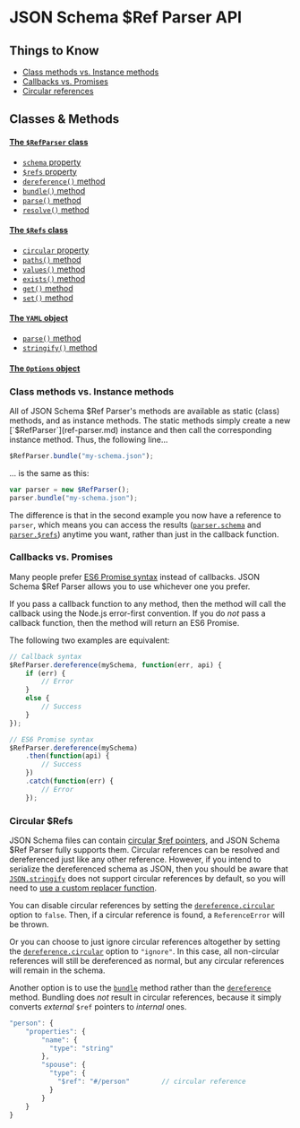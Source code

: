 JSON Schema $Ref Parser API
==========================

Things to Know
---------------------
- [Class methods vs. Instance methods](#class-methods-vs-instance-methods)
- [Callbacks vs. Promises](#callbacks-vs-promises)
- [Circular references](#circular-refs)


Classes & Methods
---------------------

#### [The `$RefParser` class](ref-parser.md)
- [`schema` property](ref-parser.md#schema)
- [`$refs` property](ref-parser.md#refs)
- [`dereference()` method](ref-parser.md#dereferenceschema-options-callback)
- [`bundle()` method](ref-parser.md#bundleschema-options-callback)
- [`parse()` method](ref-parser.md#parseschema-options-callback)
- [`resolve()` method](ref-parser.md#resolveschema-options-callback)

#### [The `$Refs` class](refs.md)
- [`circular` property](refs.md#circular)
- [`paths()` method](refs.md#pathstypes)
- [`values()` method](refs.md#valuestypes)
- [`exists()` method](refs.md#existsref)
- [`get()` method](refs.md#getref-options)
- [`set()` method](refs.md#setref-value-options)

#### [The `YAML` object](yaml.md)
- [`parse()` method](yaml.md#parsetext)
- [`stringify()` method](yaml.md#stringifyvalue)

#### [The `Options` object](options.md)


### Class methods vs. Instance methods
All of JSON Schema $Ref Parser's methods are available as static (class) methods, and as instance methods.  The static methods simply create a new [`$RefParser`](ref-parser.md) instance and then call the corresponding instance method.  Thus, the following line...

```javascript
$RefParser.bundle("my-schema.json");
```

... is the same as this:

```javascript
var parser = new $RefParser();
parser.bundle("my-schema.json");
```

The difference is that in the second example you now have a reference to `parser`, which means you can access the results ([`parser.schema`](ref-parser.md#schema) and [`parser.$refs`](ref-parser.md#refs)) anytime you want, rather than just in the callback function.


### Callbacks vs. Promises
Many people prefer [ES6 Promise syntax](http://javascriptplayground.com/blog/2015/02/promises/) instead of callbacks.  JSON Schema $Ref Parser allows you to use whichever one you prefer.

If you pass a callback function to any method, then the method will call the callback using the Node.js error-first convention.  If you do _not_ pass a callback function, then the method will return an ES6 Promise.

The following two examples are equivalent:

```javascript
// Callback syntax
$RefParser.dereference(mySchema, function(err, api) {
    if (err) {
        // Error
    }
    else {
        // Success
    }
});
```

```javascript
// ES6 Promise syntax
$RefParser.dereference(mySchema)
    .then(function(api) {
        // Success
    })
    .catch(function(err) {
        // Error
    });
```


### Circular $Refs
JSON Schema files can contain [circular $ref pointers](https://gist.github.com/JamesMessinger/d18278935fc73e3a0ee1), and JSON Schema $Ref Parser fully supports them. Circular references can be resolved and dereferenced just like any other reference.  However, if you intend to serialize the dereferenced schema as JSON, then you should be aware that [`JSON.stringify`](https://developer.mozilla.org/en-US/docs/Web/JavaScript/Reference/Global_Objects/JSON/stringify) does not support circular references by default, so you will need to [use a custom replacer function](https://stackoverflow.com/questions/11616630/json-stringify-avoid-typeerror-converting-circular-structure-to-json).

You can disable circular references by setting the [`dereference.circular`](options.md) option to `false`. Then, if a circular reference is found, a `ReferenceError` will be thrown.

Or you can choose to just ignore circular references altogether by setting the [`dereference.circular`](options.md) option to `"ignore"`.  In this case, all non-circular references will still be dereferenced as normal, but any circular references will remain in the schema.

Another option is to use the [`bundle`](ref-parser.md#bundleschema-options-callback) method rather than the [`dereference`](ref-parser.md#dereferenceschema-options-callback) method.  Bundling does _not_ result in circular references, because it simply converts _external_ `$ref` pointers to _internal_ ones.

```javascript
"person": {
    "properties": {
        "name": {
          "type": "string"
        },
        "spouse": {
          "type": {
            "$ref": "#/person"        // circular reference
          }
        }
    }
}
```
